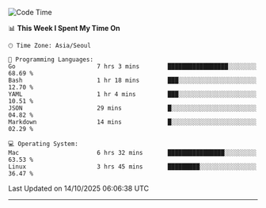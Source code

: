 <!---
[![JS's LinkedIn](https://img.shields.io/badge/LinkedIn-blue?style=for-the-badge&logo=linkedin)](https://www.linkedin.com/in/jaeseung-lee-5a2a32139/) 
[![JS's Notion](https://img.shields.io/badge/Notion-black?style=for-the-badge&logo=notion)](https://bit.ly/ljswiki1) <br><br>
-->
<!-- ![JS's GitHub stats](https://github-readme-stats-lemon-five.vercel.app/api?username=tkxkd0159&hide=contribs,prs,stars,issues&show_icons=true&theme=react&include_all_commits=true)   -->
<!-- ![Top Langs](https://github-readme-stats-lemon-five.vercel.app/api/top-langs/?username=tkxkd0159&layout=compact&hide=jupyter%20notebook,scss,html,css&langs_count=10)  -->


<!--START_SECTION:waka-->
![Code Time](http://img.shields.io/badge/Code%20Time-4%2C454%20hrs%2032%20mins-blue)

📊 **This Week I Spent My Time On** 

```text
🕑︎ Time Zone: Asia/Seoul

💬 Programming Languages: 
Go                       7 hrs 3 mins        █████████████████░░░░░░░░   68.69 % 
Bash                     1 hr 18 mins        ███░░░░░░░░░░░░░░░░░░░░░░   12.70 % 
YAML                     1 hr 4 mins         ███░░░░░░░░░░░░░░░░░░░░░░   10.51 % 
JSON                     29 mins             █░░░░░░░░░░░░░░░░░░░░░░░░   04.82 % 
Markdown                 14 mins             █░░░░░░░░░░░░░░░░░░░░░░░░   02.29 % 

💻 Operating System: 
Mac                      6 hrs 32 mins       ████████████████░░░░░░░░░   63.53 % 
Linux                    3 hrs 45 mins       █████████░░░░░░░░░░░░░░░░   36.47 % 
```


 Last Updated on 14/10/2025 06:06:38 UTC
<!--END_SECTION:waka-->

---
<!---
<a href="https://github.com/tkxkd0159/books">
  <img align="center" src="https://github-readme-stats-lemon-five.vercel.app/api/pin/?username=tkxkd0159&repo=books&theme=react" />
</a>
-->

<!---
- 🔭 I’m currently working on ...
- 🌱 I’m currently learning blockchain and distributed network
- 👯 I’m looking to collaborate on ...
- 🤔 I’m looking for help with ...
- 💬 Ask me about ...
- 📫 How to reach me: ...
- 😄 Pronouns: ...
- ⚡ Fun fact: ...
-->
